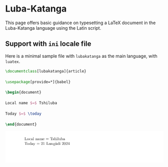 # Luba-Katanga

This page offers basic guidance on typesetting a LaTeX document in the
Luba-Katanga language using the Latin script.

## Support with `ini` locale file

Here is a minimal sample file with `lubakatanga` as the main language, with `luatex`.

```tex
\documentclass[lubakatanga]{article}

\usepackage[provide=*]{babel}

\begin{document}

Local name $=$ Tshiluba

Today $=$ \today

\end{document}
```

![](../media/locale-lubakatanga.png)
